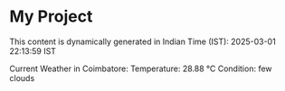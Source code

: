 # My Project

This content is dynamically generated in Indian Time (IST): 2025-03-01 22:13:59 IST


Current Weather in Coimbatore:
Temperature: 28.88 °C
Condition: few clouds
